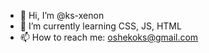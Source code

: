 - 👋 Hi, I’m @ks-xenon
- 🌱 I’m currently learning CSS, JS, HTML
- 📫 How to reach me: oshekoks@gmail.com

<!---
ks-xenon/ks-xenon is a ✨ special ✨ repository because its `README.md` (this file) appears on your GitHub profile.
You can click the Preview link to take a look at your changes.
--->
